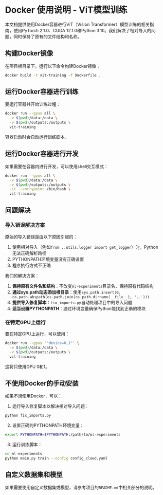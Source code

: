 # Docker 使用说明 - ViT模型训练

本文档提供使用Docker容器进行ViT（Vision Transformer）模型训练的相关指南，使用PyTorch 2.1.0、CUDA 12.1.0和Python 3.10。我们解决了相对导入的问题，同时保持了原有的文件结构和名称。

## 构建Docker镜像

在项目根目录下，运行以下命令构建Docker镜像：

```bash
docker build -t vit-training -f Dockerfile .
```

## 运行Docker容器进行训练

要运行容器并开始训练过程：

```bash
docker run --gpus all \
  -v $(pwd)/data:/data \
  -v $(pwd)/outputs:/outputs \
  vit-training
```

容器启动时会自动运行训练脚本。

## 运行Docker容器进行开发

如果需要在容器内进行开发，可以使用shell交互模式：

```bash
docker run --gpus all \
  -v $(pwd)/data:/data \
  -v $(pwd)/outputs:/outputs \
  -it --entrypoint /bin/bash \
  vit-training
```

## 问题解决

### 导入错误解决方案

原始的导入错误是由以下原因引起的：

1. 使用相对导入（例如`from ..utils.logger import get_logger`）时，Python无法正确解析路径
2. PYTHONPATH环境变量没有正确设置
3. 程序执行方式不正确

我们的解决方案：

1. **保持原有文件名和结构**：不改变`ml-experiments`目录名，保持原有代码结构
2. **通过sys.path动态添加根目录**：使用`sys.path.insert(0, os.path.abspath(os.path.join(os.path.dirname(__file__), '..')))` 
3. **提供导入修复脚本**：`fix_imports.py`自动处理项目中的导入问题
4. **适当设置PYTHONPATH**：通过环境变量确保Python能找到正确的模块

### 在特定GPU上运行

要在特定GPU上运行，可以使用：

```bash
docker run --gpus '"device=0,1"' \
  -v $(pwd)/data:/data \
  -v $(pwd)/outputs:/outputs \
  vit-training
```

这将只使用GPU 0和1。

## 不使用Docker的手动安装

如果不想使用Docker，可以：

1. 运行导入修复脚本以解决相对导入问题：

```bash
python fix_imports.py
```

2. 设置正确的PYTHONPATH环境变量：

```bash
export PYTHONPATH=$PYTHONPATH:/path/to/ml-experiments
```

3. 运行训练脚本：

```bash
cd ml-experiments
python main.py train --config config_cloud.yaml
```

## 自定义数据集和模型

如果需要使用自定义数据集或模型，请参考项目的`README.md`中相关部分的说明。 